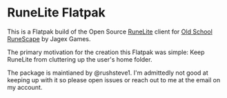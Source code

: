 # RuneLite Flatpak

This is a Flatpak build of the Open Source [RuneLite](https://runelite.net/)
client for [Old School RuneScape](https://oldschool.runescape.com/) by Jagex Games.

The primary motivation for the creation this Flatpak was simple:
Keep RuneLite from cluttering up the user's home folder.

The package is maintianed by @rushsteve1. I'm admittedly not good at keeping up
with it so please open issues or reach out to me at the email on my account.
